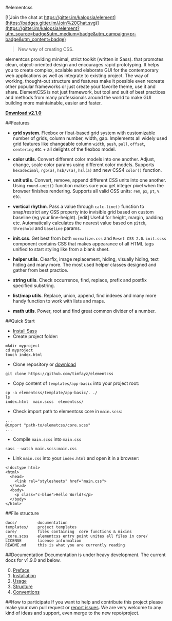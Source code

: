 #elementcss

[![Join the chat at https://gitter.im/kalopsia/element](https://badges.gitter.im/Join%20Chat.svg)](https://gitter.im/kalopsia/element?utm_source=badge&utm_medium=badge&utm_campaign=pr-badge&utm_content=badge)

> New way of creating CSS.

elementcss providing minimal, strict toolkit (written in Sass). that promotes clean, object-oriented design and encourages rapid prototyping. It helps you to create complex, scalable and elaborate GUI for the contemporary web applications as well as integrate to existing project. The way of working, thought-out structure and features make it possible even recreate other popular frameworks or just create your favorite theme, use it and share. ElementCSS is not just framework, but tool and suit of best practices and methods from many professionals around the world to make GUI building more maintainable, easier and faster.

**[Download v2.1.0](https://github.com/timfayz/elementcss/archive/master.zip)**

##Features
 - **grid system**. Flexbox or float-based grid system with customizable number of grids, column number, width, gap. Implements all widely used grid features like changeable column `width`, `push`, `pull`, `offset`, `centering` etc + all delights of the flexbox model.

 - **color utils.** Convert different color models into one another. Adjust, change, scale color params using different color models. Supports `hexadecimal`, `rgb(a)`, `hsb/v(a)`, `hsl(a)` and new CSS4 `color()` function.

 - **unit utils**. Convert, remove, append different CSS units into one another. Using `round-unit()` function makes sure you get integer pixel when the browser finishes rendering. Supports all valid CSS units: `rem`, `px`, `pt`, `%` etc.

 - **vertical rhythm**. Pass a value through `calc-line()` function to snap/restrict any CSS property into invisible grid based on custom baseline (eg your line-height). [edit] Useful for height, margin, padding etc. Automatically calculates the nearest value based on `pitch`, `threshold` and `baseline` params.

 - **init.css**. Get best from both `normalize.css` and `Reset CSS 2.0`. `init.scss` component contains CSS that makes appearance of all HTML tags unified to start styling like from a blank sheet.

 - **helper utils**. Clearfix, image replacement, hiding, visually hiding, text hiding and many more. The most used helper classes designed and gather from best practice.

 - **string utils**. Check occurrence, find, replace, prefix and postfix specified substring.

 - **list/map utils**. Replace, union, append, find indexes and many more handy function to work with lists and maps.

 - **math utils**. Power, root and find great common divider of a number.


##Quick Start
* [Install Sass](http://sass-lang.com/install)
* Create project folder:
```
mkdir myproject
cd myproject
touch index.html
```
* Clone repository or [download](https://github.com/kalopsia/element/archive/master.zip)
```
git clone https://github.com/timfayz/elementcss
```
* Copy content of `templates/app-basic` into your project root:
```
cp -a elementcss/template/app-basic/. ./
ls
index.html  main.scss  elementcss/
```
* Check import path to elementcss core in `main.scss`:
```
...
@import "path-to/elemetcss/core.scss"
...
```
* Compile `main.scss` into `main.css`
```
sass --watch main.scss:main.css
```
* Link `main.css` into your `index.html` and open it in a browser:
```
<!doctype html>
<html>
  <head>
    <link rel="stylesheets" href="main.css">
  </head>
  <body>
    <p class="c-blue">Hello World!</p>
  </body>
</html>
```


##File structure
```
docs/         documentation
templates/    project templates
core/         files containing  core functions & mixins
_core.scss    elementcss entry point unites all files in core/
LICENSE       license information
README.md     this is what you are currently reading
```


##Documentation
Documentation is under heavy development. The current docs for v1.9.0 and below.

0. [Preface](https://github.com/timfayz/elementcss/blob/master/docs/0-preface.md)<br/>
1. [Installation](https://github.com/timfayz/elementcss/blob/master/docs/1-installation.md)<br/>
2. [Usage](https://github.com/timfayz/elementcss/blob/master/docs/2-usage.md)<br/>
3. [Structure](https://github.com/timfayz/elementcss/blob/master/docs/3-structure.md)<br/>
4. [Conventions](https://github.com/timfayz/elementcss/blob/master/docs/4-conventions.md)<br/>


##How to participate
If you want to help and contribute this project please make your own pull request or [report issues](https://github.com/timfayz/elementcss/issues). We are very welcome to any kind of ideas and support, even merge to the new repo/project.